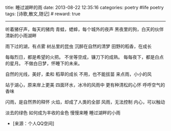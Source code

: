 title: 睡过湖畔的雨
date: 2013-08-22 12:35:16
categories: poetry #life poetry
tags: [诗歌,散文,随记]  # <!--more-->
reward: true

---

听着猪仔声，每天的猪肉
青蛙，蟋蟀，每个城外的夜声
黑夜里的狗，白天的伙伴
清新的小雨湖畔

<!--more-->

雨下过的湖，有点雾
树丛里的昆虫
沉醉在自然的清梦
田野的稻香，在成长

每每烈日，都是希望的火把。
不坐等空成，镰刀下的成熟。
每每夜下，都是白点的星月。
不做白日梦，怀睡下的未来。

自然的光线，美好，柔和
稻草的成长
不用，也不能拔苗
来点雨，小小的风

站于湖心，原来岸上更美
四面环水，冰冷的风雨中
更有种清松的心怀
呼呼空气的香味

闪雨，是自然界的释怀
火焰，却成了人类的全部
风雨，无法控制
内心，可以触动

淡去的绿色
如何成为丰收的金色
慢慢来睡
睡过湖畔的小雨

- [来源：个人QQ空间]